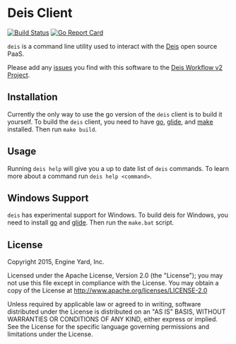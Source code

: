 # Deis Client

[![Build Status](https://travis-ci.org/deis/workflow-cli.svg?branch=master)](https://travis-ci.org/deis/workflow-cli) [![Go Report Card](http://goreportcard.com/badge/deis/workflow-cli)](http://goreportcard.com/report/deis/workflow-cli)


`deis` is a command line utility used to interact with the [Deis](http://deis.io) open source PaaS.

Please add any [issues](https://github.com/deis/workflow/issues) you find with this software to
the [Deis Workflow v2 Project](https://github.com/deis/workflow).

## Installation

Currently the only way to use the go version of the `deis` client is to build it yourself.
To build the `deis` client, you need to have [go](https://golang.org/), [glide](https://github.com/Masterminds/glide),
 and [make](https://www.gnu.org/software/make/) installed. Then run `make build`.

## Usage

Running `deis help` will give you a up to date list of `deis` commands.
To learn more about a command run `deis help <command>`.

## Windows Support

`deis` has experimental support for Windows. To build deis for Windows, you need to install
[go](https://golang.org/) and [glide](https://github.com/Masterminds/glide). Then run the `make.bat` script.

## License

Copyright 2015, Engine Yard, Inc.

Licensed under the Apache License, Version 2.0 (the "License"); you may not use this file except in compliance with the License. You may obtain a copy of the License at <http://www.apache.org/licenses/LICENSE-2.0>

Unless required by applicable law or agreed to in writing, software distributed under the License is distributed on an "AS IS" BASIS, WITHOUT WARRANTIES OR CONDITIONS OF ANY KIND, either express or implied. See the License for the specific language governing permissions and limitations under the License.
